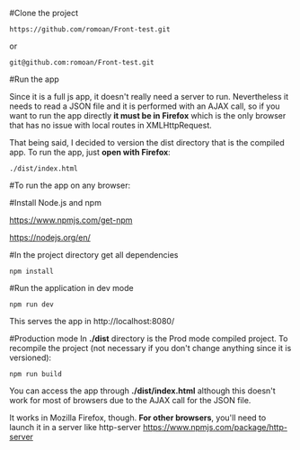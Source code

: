 #Clone the project

	https://github.com/romoan/Front-test.git
or

	git@github.com:romoan/Front-test.git


#Run the app

Since it is a full js app, it doesn't really need a server to run. Nevertheless it needs to read a JSON file and it is performed with an AJAX call, so if you want to run the app directly **it must be in Firefox** which is the only browser that has no issue with local routes in XMLHttpRequest.

That being said, I decided to version the dist directory that is the compiled app. To run the app, just **open with Firefox**:

	./dist/index.html

#To run the app on any browser:

#Install Node.js and npm

https://www.npmjs.com/get-npm

https://nodejs.org/en/

#In the project directory get all dependencies

	npm install

#Run the application in dev mode
	
	npm run dev

This serves the app in http://localhost:8080/

#Production mode
In **./dist** directory is the Prod mode compiled project. To recompile the project (not necessary if you don't change anything since it is versioned):

    npm run build

You can access the app through **./dist/index.html** although this doesn't work for most of browsers due to the AJAX call for the JSON file.

It works in Mozilla Firefox, though. **For other browsers**, you'll need to launch it in a server like http-server https://www.npmjs.com/package/http-server

